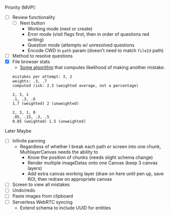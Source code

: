 Priority (MVP):
-[ ] Review functionality
    -[ ] Next button
        - Working mode (next or create)
        - Error mode (visit flags first, then in order of questions red writing)
        - Question mode (attempts w/ unresolved questions
        - Encode CWD in `path` param (doesn't need to match `fileId` path)
-[ ] Method to resolve questions
-[x] File browser stats
    - [Some algorithm](https://www.desmos.com/calculator/roffemagoj) that computes likelihood of making another mistake.
    ```
    mistakes per attempt: 3, 2
    weights: .3, .7
    computed risk: 2.3 (weighted average, not a percentage)
    
    2, 3, 1
    .1, .3, .6
    1.7 (weighted) 2 (unweighted)
    
    2, 3, 1, 0
    .05, .15, .3, .5
    0.85 (weighted) 1.5 (unweighted)
    ```
    
Later Maybe
-[ ] Infinite panning
    - Regardless of whether I break each path or screen into one chunk, MultilayerCanvas needs the ability to
        - Know the position of chunks (needs slight schema change)
        - Render multiple imageDatas onto one Canvas (keep 3 canvas layers)
        - Add extra canvas working layer (draw on here until pen up, save ROI, then redraw on appropriate canvas
-[ ] Screen to view all mistakes
-[ ] Undo/redo
-[ ] Paste images from clipboard
-[ ] Serverless WebRTC syncing
    - Extend schema to include UUID for entities
